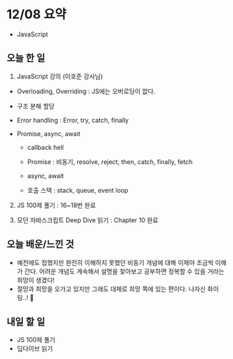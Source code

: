 # 12/08 요약
- JavaScript

## 오늘 한 일
1. JavaScript 강의 (이호준 강사님)

- Overloading, Overriding : JS에는 오버로딩이 없다. 

- 구조 분해 할당

- Error handling : Error, try, catch, finally

- Promise, async, await

  - callback hell

  - Promise : 비동기, resolve, reject, then, catch, finally, fetch

  - async, await

  - 호출 스택 : stack, queue, event loop

2. JS 100제 풀기 : 16~18번 완료

3. 모던 자바스크립트 Deep Dive 읽기 : Chapter 10 완료

 

## 오늘 배운/느낀 것
- 예전에도 접했지만 완전히 이해하지 못했던 비동기 개념에 대해 이제야 조금씩 이해가 간다. 어려운 개념도 계속해서 설명을 찾아보고 공부하면 정복할 수 있을 거라는 희망이 생겼다!
- 절망과 희망을 오가고 있지만 그래도 대체로 희망 쪽에 있는 편이다. 나자신 화이팅..! 💪

## 내일 할 일
- JS 100제 풀기
- 딥다이브 읽기